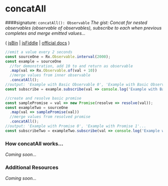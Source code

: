 # concatAll
####signature: `concatAll(): Observable`
*The gist: Concat for nested observables (observable of observables), subscribe to each when previous completes and merge emitted values...*

( [jsBin](http://jsbin.com/hayasoxoci/1/edit?js,console) | [jsFiddle](https://jsfiddle.net/qg6qfqLz/3/) | [ official docs](http://reactivex.io/rxjs/class/es6/Observable.js~Observable.html#instance-method-concatAll) )

```js
//emit a value every 2 seconds
const sourceOne = Rx.Observable.interval(2000);
const example = sourceOne
  //for demonstration, add 10 to and return as observable
  .map(val => Rx.Observable.of(val + 10))
  //merge values from inner observable
  .concatAll();
//output: 'Example with Basic Observable 0', 'Example with Basic Observable 2'...
const subscribe = example.subscribe(val => console.log('Example with Basic Observable:', val));

//create and resolve basic promise
const samplePromise = val => new Promise(resolve => resolve(val));
const exampleTwo = sourceOne
  .map(val => samplePromise(val))
  //merge values from resolved promise
  .concatAll();
//output: 'Example with Promise 0', 'Example with Promise 1'...
const subscribeTwo = exampleTwo.subscribe(val => console.log('Example with Promise:', val));
```

### How concatAll works...
*Coming soon...*


### Additional Resources
*Coming soon...*